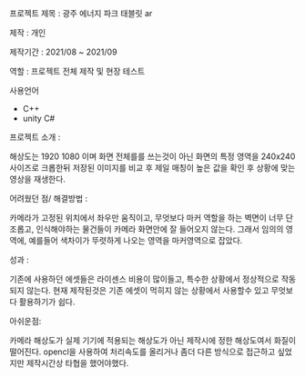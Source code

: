 프로젝트 제목 : 광주 에너지 파크 태블릿 ar

제작 : 개인

제작기간 : 2021/08 ~ 2021/09

역할 : 프로젝트 전체 제작 및 현장 테스트

사용언어
- C++
- unity C#

프로젝트 소개 : 

해상도는 1920 1080 이며 화면 전체를를 쓰는것이 아닌
화면의 특정 영역을 240x240사이즈로 크롭한뒤
저장된 이미지를 비교 후 제일 매칭이 높은 값을 확인 후
상황에 맞는 영상을 재생한다.

어려웠던 점/ 해결방법 :

카메라가 고정된 위치에서 좌우만 움직이고, 무엇보다 마커 역할을 하는
벽면이 너무 단조롭고, 인식해야하는 물건들이 카메라 화면안에 잘 들어오지 않는다.
그래서 임의의 영역에, 예를들어 색차이가 뚜렷하게 나오는 영역을 마커영역으로 잡았다.

성과 : 

기존에 사용하던 에셋들은 라이센스 비용이 많이들고,
특수한 상황에서 정상적으로 작동되지 않는다. 현재 제작된것은
기존 에셋이 먹히지 않는 상황에서 사용할수 있고 무엇보다 활용하기가 쉽다.

아쉬운점: 

카메라 해상도가 실제 기기에 적용되는 해상도가 아닌
제작시에 정한 해상도여서 화질이 떨어진다. opencl을 사용하여
처리속도를 올리거나 좀더 다른 방식으로 접근하고 싶었지만
제작시간상 타협을 했어야했다.
